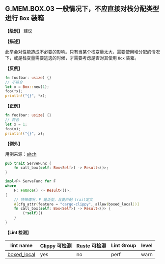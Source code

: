 ## G.MEM.BOX.03  一般情况下，不应直接对栈分配类型进行 `Box` 装箱

**【级别】** 建议

**【描述】**

此举会对性能造成不必要的影响。只有当某个栈变量太大，需要使用堆分配的情况下，或是栈变量需要逃逸的时候，才需要考虑是否对其使用 `Box` 装箱。

**【反例】**

```rust
fn foo(bar: usize) {}
// 不符合
let x = Box::new(1);
foo(*x);
println!("{}", *x);
```

**【正例】**

```rust
fn foo(bar: usize) {}
// 符合
let x = 1;
foo(x);
println!("{}", x);
```

**【例外】**

用例来源：[aitch](https://github.com/mjkillough/aitch/blob/69fbd677a72d0ed1851624d16a53c2a676d49bd5/src/servers/hyper.rs#L28)

```rust
pub trait ServeFunc {
    fn call_box(self: Box<Self>) -> Result<()>;
}

impl<F> ServeFunc for F
where
    F: FnOnce() -> Result<()>,
{
    // 特殊情况，F 是泛型，且要匹配 trait定义
    #[cfg_attr(feature = "cargo-clippy", allow(boxed_local))]
    fn call_box(self: Box<Self>) -> Result<()> {
        (*self)()
    }
}
```

**【Lint 检测】**

| lint name | Clippy 可检测 | Rustc 可检测 | Lint Group | level |
| ------ | ---- | --------- | ------ | ------ | 
| [boxed_local ](https://rust-lang.github.io/rust-clippy/master/#boxed_local ) | yes| no | perf | warn |

